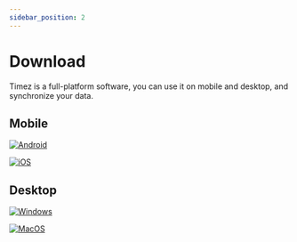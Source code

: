 ```yaml
---
sidebar_position: 2
---
```


# Download

Timez is a full-platform software, you can use it on mobile and desktop, and synchronize your data.

## Mobile

[![Android](/img/badge/google_play.svg)](https://play.google.com/store/apps/details?id=com.vaipixel.timez)

[![iOS](/img/badge/app_store.svg)](https://apps.apple.com/us/app/timez/id1567024178)

## Desktop

[![Windows](/img/badge/windows.svg)](https://cdn.blog.fxcdev.com/Timez_windows.zip)

[![MacOS](/img/badge/mac_app_store.svg)](https://apps.apple.com/cn/app/timez-%E8%AE%A9%E8%AE%B0%E5%BD%95%E6%97%B6%E9%97%B4%E5%8F%98%E5%BE%97%E8%BD%BB%E6%9D%BE/id1567024178)

